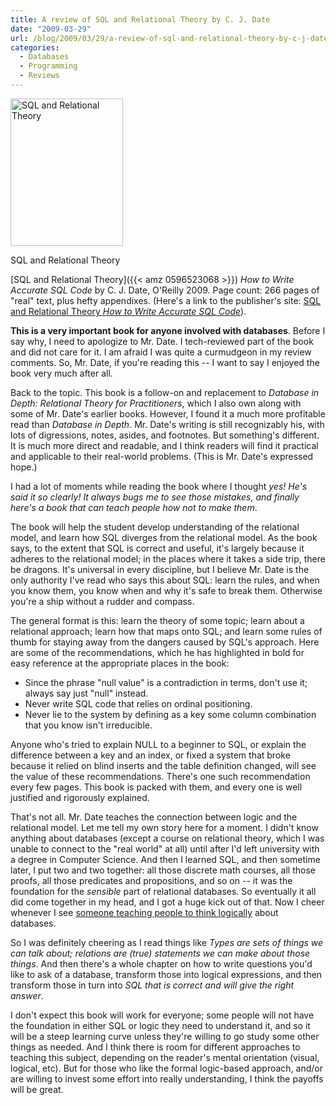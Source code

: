```yaml
---
title: A review of SQL and Relational Theory by C. J. Date
date: "2009-03-29"
url: /blog/2009/03/29/a-review-of-sql-and-relational-theory-by-c-j-date/
categories:
  - Databases
  - Programming
  - Reviews
---
```

<div class="wp-caption alignleft" style="width: 190px">
  <a href="{{< amz 0596523068 >}}"><img alt="SQL and Relational Theory" src="http://oreilly.com/catalog/covers/9780596523060_cat.gif" title="SQL and Relational Theory" width="180" height="236" /></a><p class="wp-caption-text">
    SQL and Relational Theory
  </p>
</div>

[SQL and Relational Theory]({{< amz 0596523068 >}}) *How to Write Accurate SQL Code* by C. J. Date, O'Reilly 2009. Page count: 266 pages of "real" text, plus hefty appendixes. (Here's a link to the publisher's site: [SQL and Relational Theory *How to Write Accurate SQL Code*](http://oreilly.com/catalog/9780596523060/index.html)).

**This is a very important book for anyone involved with databases**. Before I say why, I need to apologize to Mr. Date. I tech-reviewed part of the book and did not care for it. I am afraid I was quite a curmudgeon in my review comments. So, Mr. Date, if you're reading this -- I want to say I enjoyed the book very much after all.

Back to the topic. This book is a follow-on and replacement to *Database in Depth: Relational Theory for Practitioners*, which I also own along with some of Mr. Date's earlier books. However, I found it a much more profitable read than *Database in Depth*. Mr. Date's writing is still recognizably his, with lots of digressions, notes, asides, and footnotes. But something's different. It is much more direct and readable, and I think readers will find it practical and applicable to their real-world problems. (This is Mr. Date's expressed hope.)

I had a lot of moments while reading the book where I thought *yes! He's said it so clearly! It always bugs me to see those mistakes, and finally here's a book that can teach people how not to make them*.

The book will help the student develop understanding of the relational model, and learn how SQL diverges from the relational model. As the book says, to the extent that SQL is correct and useful, it's largely because it adheres to the relational model; in the places where it takes a side trip, there be dragons. It's universal in every discipline, but I believe Mr. Date is the only authority I've read who says this about SQL: learn the rules, and when you know them, you know when and why it's safe to break them. Otherwise you're a ship without a rudder and compass.

The general format is this: learn the theory of some topic; learn about a relational approach; learn how that maps onto SQL; and learn some rules of thumb for staying away from the dangers caused by SQL's approach. Here are some of the recommendations, which he has highlighted in bold for easy reference at the appropriate places in the book:

*   Since the phrase "null value" is a contradiction in terms, don't use it; always say just "null" instead.
*   Never write SQL code that relies on ordinal positioning.
*   Never lie to the system by defining as a key some column combination that you know isn't irreducible.

Anyone who's tried to explain NULL to a beginner to SQL, or explain the difference between a key and an index, or fixed a system that broke because it relied on blind inserts and the table definition changed, will see the value of these recommendations. There's one such recommendation every few pages. This book is packed with them, and every one is well justified and rigorously explained.

That's not all. Mr. Date teaches the connection between logic and the relational model. Let me tell my own story here for a moment. I didn't know anything about databases (except a course on relational theory, which I was unable to connect to the "real world" at all) until after I'd left university with a degree in Computer Science. And then I learned SQL, and then sometime later, I put two and two together: all those discrete math courses, all those proofs, all those predicates and propositions, and so on -- it was the foundation for the *sensible* part of relational databases. So eventually it all did come together in my head, and I got a huge kick out of that. Now I cheer whenever I see [someone teaching people to think logically](http://en.oreilly.com/mysql2008/public/schedule/detail/794) about databases.

So I was definitely cheering as I read things like *Types are sets of things we can talk about; relations are (true) statements we can make about those things*. And then there's a whole chapter on how to write questions you'd like to ask of a database, transform those into logical expressions, and then transform those in turn into *SQL that is correct and will give the right answer*.

I don't expect this book will work for everyone; some people will not have the foundation in either SQL or logic they need to understand it, and so it will be a steep learning curve unless they're willing to go study some other things as needed. And I think there is room for different approaches to teaching this subject, depending on the reader's mental orientation (visual, logical, etc). But for those who like the formal logic-based approach, and/or are willing to invest some effort into really understanding, I think the payoffs will be great.


